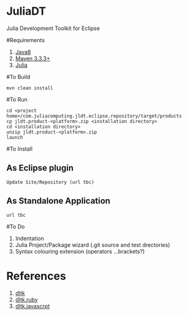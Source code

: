 # JuliaDT

Julia Development Toolkit for Eclipse

#Requirements

1. [Java8](http://www.oracle.com/technetwork/java/javase/downloads/jdk8-downloads-2133151.html)
2. [Maven  3.3.3+](https://maven.apache.org/)
3. [Julia](http://julialang.org/downloads/)


#To Build

    mvn clean install

#To Run 

    cd <project home>/com.juliacomputing.jldt.eclipse.repository/target/products
    cp jldt.product-<platform>.zip <installation directory>
    cd <installation directory>
    unzip jldt.product-<platform>.zip
    launch

#To Install

## As Eclipse plugin
    
    Update Site/Repository (url tbc)

## As Standalone Application    
    
    url tbc
  
#To Do    
    
1. Indentation
2. Julia Project/Package wizard (.git source and test drectories)
3. Syntax colouring extension (operators ...brackets?)

 
# References

1. [dltk](https://wiki.eclipse.org/DLTK)
2. [dltk.ruby](https://github.com/eclipse/dltk.ruby)
3. [dltk.javascrpt](https://github.com/eclipse/dltk.javascript)
    
 
